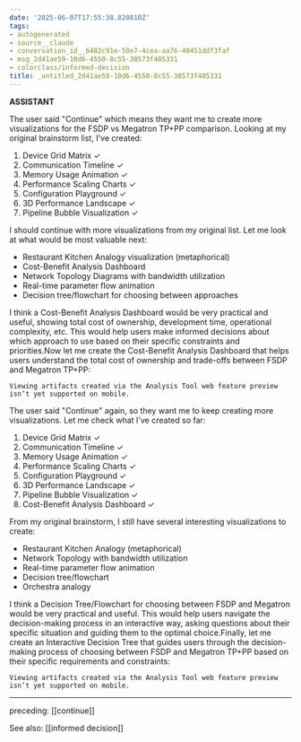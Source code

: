 ```yaml
---
date: '2025-06-07T17:55:38.820810Z'
tags:
- autogenerated
- source__claude
- conversation_id__6482c91e-50e7-4cea-aa76-40451ddf3faf
- msg_2d41ae59-10d6-4550-8c55-38573f405331
- colorclass/informed-decision
title: _untitled_2d41ae59-10d6-4550-8c55-38573f405331
---
```


**ASSISTANT**

The user said "Continue" which means they want me to create more visualizations for the FSDP vs Megatron TP+PP comparison. Looking at my original brainstorm list, I've created:

1. Device Grid Matrix ✓
2. Communication Timeline ✓ 
3. Memory Usage Animation ✓
4. Performance Scaling Charts ✓
5. Configuration Playground ✓
6. 3D Performance Landscape ✓
7. Pipeline Bubble Visualization ✓

I should continue with more visualizations from my original list. Let me look at what would be most valuable next:

- Restaurant Kitchen Analogy visualization (metaphorical)
- Cost-Benefit Analysis Dashboard
- Network Topology Diagrams with bandwidth utilization
- Real-time parameter flow animation
- Decision tree/flowchart for choosing between approaches

I think a Cost-Benefit Analysis Dashboard would be very practical and useful, showing total cost of ownership, development time, operational complexity, etc. This would help users make informed decisions about which approach to use based on their specific constraints and priorities.Now let me create the Cost-Benefit Analysis Dashboard that helps users understand the total cost of ownership and trade-offs between FSDP and Megatron TP+PP:
```
Viewing artifacts created via the Analysis Tool web feature preview isn’t yet supported on mobile.
```

The user said "Continue" again, so they want me to keep creating more visualizations. Let me check what I've created so far:

1. Device Grid Matrix ✓
2. Communication Timeline ✓ 
3. Memory Usage Animation ✓
4. Performance Scaling Charts ✓
5. Configuration Playground ✓
6. 3D Performance Landscape ✓
7. Pipeline Bubble Visualization ✓
8. Cost-Benefit Analysis Dashboard ✓

From my original brainstorm, I still have several interesting visualizations to create:
- Restaurant Kitchen Analogy (metaphorical)
- Network Topology with bandwidth utilization
- Real-time parameter flow animation
- Decision tree/flowchart
- Orchestra analogy

I think a Decision Tree/Flowchart for choosing between FSDP and Megatron would be very practical and useful. This would help users navigate the decision-making process in an interactive way, asking questions about their specific situation and guiding them to the optimal choice.Finally, let me create an Interactive Decision Tree that guides users through the decision-making process of choosing between FSDP and Megatron TP+PP based on their specific requirements and constraints:
```
Viewing artifacts created via the Analysis Tool web feature preview isn’t yet supported on mobile.
```


---

preceding: [[continue]]

See also: [[informed decision]]